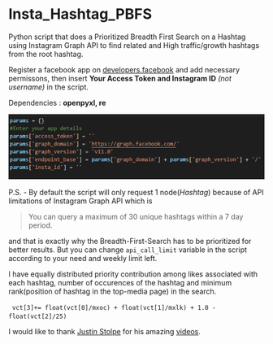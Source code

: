 # Insta_Hashtag_PBFS
Python script that does a Prioritized Breadth First Search on a Hashtag using Instagram Graph API to find related and High traffic/growth hashtags from the root hashtag.

Register a facebook app on [developers.facebook](https://developers.facebook.com/) and add necessary permissons, then insert **Your Access Token and Instagram ID** *(not username)* in the script.

Dependencies : **openpyxl, re**

![Alt text](https://github.com/rishabhaskar2304/Insta_Hashtag_PBFS/blob/main/Screenshot%20(6).png)

P.S. - By default the script will only request 1 node(*Hashtag*) because of API limitations of Instagram Graph API which is 
> You can query a maximum of 30 unique hashtags within a 7 day period.

and that is exactly why the Breadth-First-Search has to be prioritized for better results.
But you can change `api_call_limit` variable in the script according to your need and weekly limit left.
 
I have equally distributed priority contribution among likes associated with each hashtag, number of occurences of the hashtag and minimum rank(position of hashtag in the top-media page) in the search.


```  vct[3]+= float(vct[0]/mxoc) + float(vct[1]/mxlk) + 1.0 - float(vct[2]/25)  ```


I would like to thank [Justin Stolpe](https://github.com/jstolpe) for his amazing [videos](https://www.youtube.com/c/justinstolpe/playlists).
